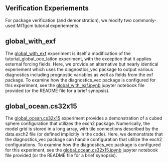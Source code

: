 ## Verification Experiements
For package verification (and demonstration), we modify two commonly-used MITgcm tutorial experiements.

## global_with_exf
The [global_with_exf](https://github.com/MITgcm/MITgcm/tree/master/verification/global_with_exf) experiment is itself a modification of the tutorial_global_oce_latlon experiment, with the exception that it applies external forcing fields. Here, we provide an alternative but nearly identical experiement which uses the diagnostics_vec package to output various diagnostics including prognostic variables as well as fields from the exf package. To examine how the diagnostics_vec package is configured for this experiment, see the [global_with_exf.ipynb](https://github.com/mhwood/diagnostics_vec/blob/main/notebooks/global_with_exf.ipynb) jupyter notebook file provided (or the README file for a brief synopsis).

## global_ocean.cs32x15
The [global_ocean.cs32x15](https://github.com/MITgcm/MITgcm/tree/master/verification/global_ocean.cs32x15) experiment provides a demonstration of a cubed sphere configuration that utilizes the exch2 package. Numerically, the model grid is stored in a long array, with tile connections described by the data.exch2 file (or defined implicitly in the code). Here, we demonstrate that the diagnostics_vec package can handle configuration that utilize the exch2 configurations. To examine how the diagnostics_vec package is configured for this experiment, see the [global_ocean.cs32x15.ipynb](https://github.com/mhwood/diagnostics_vec/blob/main/notebooks/global_ocean.cs32x15.ipynb) jupyter notebook file provided (or the README file for a brief synopsis).

